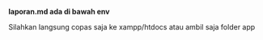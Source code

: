 **laporan.md ada di bawah env**

Silahkan langsung copas saja ke xampp/htdocs
atau ambil saja folder app
